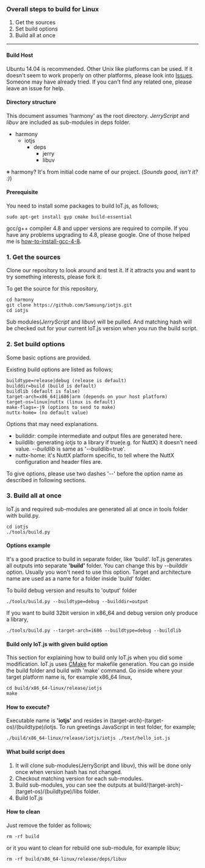### Overall steps to build for Linux
1. Get the sources
2. Set build options
3. Build all at once

***

#### Build Host
Ubuntu 14.04 is recommended. Other Unix like platforms can be used. If it doesn't seem to work properly on other platforms, please look into [Issues](https://github.com/Samsung/iotjs/issues). Someone may have already tried. If you can't find any related one, please leave an issue for help.

#### Directory structure

This document assumes 'harmony' as the root directory. _JerryScript_ and _libuv_ are included as sub-modules in deps folder.

* harmony
    * iotjs
        * deps
            * jerry
            * libuv

※ harmony? It's from initial code name of our project. (_Sounds good, isn't it? :)_)

#### Prerequisite

You need to install some packages to build IoT.js, as follows;

```
sudo apt-get install gyp cmake build-essential
```

gcc/g++ compiler 4.8 and upper versions are required to compile. If you have any problems upgrading to 4.8, please google. One of those helped me is [how-to-install-gcc-4-8](http://askubuntu.com/questions/271388/how-to-install-gcc-4-8).

### 1. Get the sources

Clone our repository to look around and test it. If it attracts you and want to try something interests, please fork it.

To get the source for this repository, 
```
cd harmony
git clone https://github.com/Samsung/iotjs.git
cd iotjs
```

Sub modules(_JerryScript_ and _libuv_) will be pulled. And matching hash will be checked out for your current IoT.js version when you run the build script.


### 2. Set build options

Some basic options are provided.

Existing build options are listed as follows;
```
buildtype=release|debug (release is default)
builddir=build (build is default)
buildlib (default is false)
target-arch=x86_64|i686|arm (depends on your host platform)
target-os=linux|nuttx (linux is default)
make-flags=-j9 (options to send to make)
nuttx-home= (no default value)
```

Options that may need explanations.
* builddir: compile intermediate and output files are generated here. 
* buildlib: generating _iotjs_ to a library if true(e.g. for NuttX) it doesn't need value. _--buildlib_ is same as '--buildlib=true'.
* nuttx-home: it's NuttX platform specific, to tell where the NuttX configuration and header files are.

To give options, please use two dashes '--' before the option name as described in following sections.
 

### 3. Build all at once

IoT.js and required sub-modules are generated all at once in tools folder with build.py.

```
cd iotjs
./tools/build.py
```

#### Options example

It's a good practice to build in separate folder, like 'build'. IoT.js generates all outputs into separate **'build'** folder. You can change this by --builddir option. Usually you won't need to use this option. Target and architecture name are used as a name for a folder inside 'build' folder.

To build debug version and results to 'output' folder
```
./tools/build.py --buildtype=debug --builddir=output
```

If you want to build 32bit version in x86_64 and debug version only produce a library,
```
./tools/build.py --target-arch=i686 --buildtype=debug --buildlib
```

#### Build only IoT.js with given build option

This section for explaining how to build only IoT.js when you did some modification. IoT.js uses [CMake](http://www.cmake.org/) for makefile generation. You can go inside the build folder and build with 'make' command. Go inside where your target platform name is, for example x86_64 linux,
```
cd build/x86_64-linux/release/iotjs
make
```

#### How to execute?

Executable name is **'iotjs'** and resides in (target-arch)-(target-os)/(buildtype)/iotjs. 
To run greetings JavaScript in test folder, for example;

```
./build/x86_64-linux/release/iotjs/iotjs ./test/hello_iot.js
```

#### What build script does

1. It will clone sub-modules(JerryScript and libuv), this will be done only once when version hash has not changed.
2. Checkout matching version for each sub-modules.
3. Build sub-modules, you can see the outputs at build/(target-arch)-(target-os)/(buildtype)/libs folder.
4. Build IoT.js


#### How to clean

Just remove the folder as follows;
```
rm -rf build
```
or it you want to clean for rebuild one sub-module, for example libuv;
```
rm -rf build/x86_64-linux/release/deps/libuv
```

